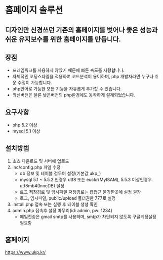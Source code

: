 # 홈페이지 솔루션
## 디자인만 신경쓰던 기존의 홈페이지를 벗어나 좋은 성능과 쉬운 유지보수를 위한 홈페이지를 만듭니다.
## 장점
* 프레임워크를 사용하지 않았기 때문에 빠른 속도를 자랑합니다.
* 자체적인 코딩스타일을 적용하여 코드분석이 용이하며, php 개발자라면 누구나 쉬운 수정이 가능합니다.
* php언어로 가능한 모든 기능을 자유롭게 추가할 수 있습니다.
* 최신버전은 물론 낮은버전의 php환경에도 동작하게 설계되었습니다.
## 요구사항
* php 5.2 이상
* mysql 5.1 이상
## 설치방법
1. 소스 다운로드 및 서버에 업로드
2. inc/config.php 파일 수정
    - db 정보 및 테이블 접두어 설정(기본값 ukp_)
    - mysql 5.1 ~ 5.5.2 인경우 utf8 또는 euckr(MyISAM), 5.5.3 이상인경우 utf8mb4(InnoDB) 설정
    - 로그 저장경로 및 임시파일 저장경로는 웹접근 불가한곳에 설정 권장
    - 로그, 임시파일, public/upload 폴더권한 777로 설정
3. install.php 접속 또는 실행 후 테이블 생성 확인
4. admin.php 접속후 설정 마무리(id: admin, pw: 1234)
    - 메일전송은 gmail smtp를 사용하며, smtp가 차단되지 않도록 구글계정설정 필요함
## 홈페이지
<https://www.ukp.kr/>